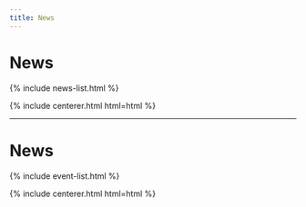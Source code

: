 ```yaml
---
title: News 
---
```



# <i class="fas fa-feather-alt"></i>News
{% include news-list.html %}

{% include centerer.html html=html %}

---

# <i class="fas fa-feather-alt"></i>News
{% include event-list.html %}

{% include centerer.html html=html %}
